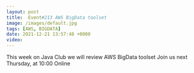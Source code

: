 ```yaml
---
layout: post
title:  Event#213 AWS BigData toolset
image: /images/default.jpg
tags: [AWS, BIGDATA]
date: 2021-12-21 13:57:48 +0000
video: 
---
```


This week on Java Club we will review AWS BigData toolset
Join us next Thursday, at 10:00 Online
